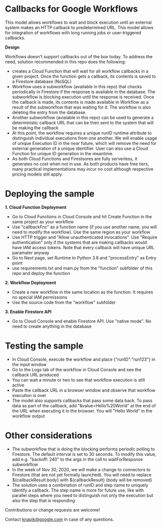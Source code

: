 # Callbacks for Google Workflows
This model allows workflows to wait and block execution until an external system makes an HTTP callback to predetermined URL. This model allows for integration of workflows with long running jobs or user-triggered callbacks. 

**Design**

Workflows doesn't support callbacks out of the box today. To address the need, solution recommended in this repo does the following:
+ creates a Cloud Function that will wait for all workflow callbacks in a given project. Once the function gets a callback, its contents is saved to a Firestore database (NoSQL)
+ Workflow uses a subworkflow (available in this repo) that checks periodically in Firestore if the response is available in the database. The subworkflow is blocking execution until the response is received. Once the callback is made, its contents is made available in Workflow as a result of the subworkflow that was waiting for it. The workflow is also deleting the entry from the database.
+ Another subworkflow (avialable in this repo) can be used to generate a deterministic callback URL that can be then sent to the system that will be making the callback
+ At this point, the workflow requires a unique runID runtime attribute to distinguish individual executions from one another. We will enable usage of unique Execution ID in the near future, which will remove the need for external generation of a unique identifier. User can also use a Cloud Function for unique ID generation in the meantime.
+ As both Cloud Functions and Firestsores are fully serverless, it generates no cost when not in use. As both products have free tiers, many practical implementations may incur no cost although respective pricing models still apply.  

# Deploying the sample
**1. Cloud Function Deployment**
+ Go to Cloud Functions in Cloud Console and hit Create Function in the same project as your workflow
+ Use "callbackFnc" as a function name (if you use another name, you will need to modify the workflow). Use the same region as your workflow
+ Use HTTP trigger and "Allow unauthenticated invocations". Use "Require authentication" only if the systems that are making callbacks would have IAM access tokens. Note that every callback will have unique URL paramater anyway 
+ Go to Next page, set Runtime to Python 3.8 and "processEntry" as Entry point
+ use requirements.txt and main.py from the "function" subfolder of this repo and deploy the function

**2. Workflow Deployment**
+ Create a new workflow in the same location as the function. It requires no special IAM permissions
+ Use the source code from the "workflow" subfolder

**3. Enable Firestore API**
+ Go to Cloud Console and enable Firestore API. Use "native mode". No need to create anything in the database

# Testing the sample
+ In Cloud Console, execute the workflow and place {"runID":"run123"} in the input window
+ Go to the Logs tab of the workflow in Cloud Console and see the callback URL produced
+ You can wait a minute or two to see that workflow execution is still active
+ Paste the callback URL in a browser window and observe that workflow execution is over
+ The model also supports callbacks that pass some data back. To pass data as part of the callback, add "&value=Hello%20World" at the end of the URL when executing it in the browser. You will "Hello World" in the workflow output

# Other considerations
+ The subworkflow that is doing the blocking performs periodic polling to Firestore. The default interval is set to 30 seconds. To modify this value, add e.g. "backoff: 240" to the args in the call to waitForResponse subworkflow
+ In the week of Nov 30, 2020, we will make a change to connectors to Firestore (that are not yet formally launched). You will need to replace ${callbackResult.body} with ${callbackResult} (body will be removed)
+ The solution uses a combination of runID and step name to uniquely identify a callback. The step name is more for future use, like with parallel steps where you need to distinguish not only the execution but also the step that is responding

Contributions or change requests are welcome!

Contact knapik@google.com in case of any questions. 
